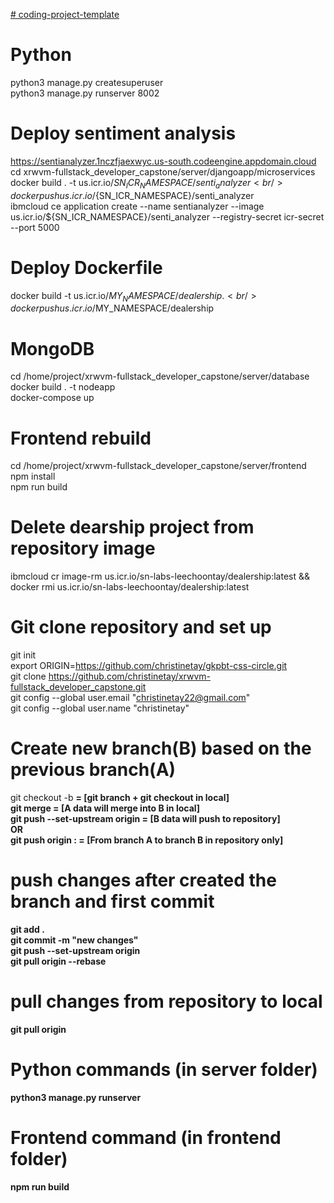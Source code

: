 [# coding-project-template](url)

# Python
python3 manage.py createsuperuser <br/>
python3 manage.py runserver 8002

# Deploy sentiment analysis
https://sentianalyzer.1nczfjaexwyc.us-south.codeengine.appdomain.cloud <br/>
cd xrwvm-fullstack_developer_capstone/server/djangoapp/microservices <br/>
docker build . -t us.icr.io/${SN_ICR_NAMESPACE}/senti_analyzer <br/>
docker push us.icr.io/${SN_ICR_NAMESPACE}/senti_analyzer <br/>
ibmcloud ce application create --name sentianalyzer --image us.icr.io/${SN_ICR_NAMESPACE}/senti_analyzer --registry-secret icr-secret --port 5000

# Deploy Dockerfile 
docker build -t us.icr.io/$MY_NAMESPACE/dealership . <br/>
docker push us.icr.io/$MY_NAMESPACE/dealership <br/>

# MongoDB
cd /home/project/xrwvm-fullstack_developer_capstone/server/database <br/>
docker build . -t nodeapp <br/>
docker-compose up

# Frontend rebuild
cd /home/project/xrwvm-fullstack_developer_capstone/server/frontend <br/>
npm install <br/>
npm run build


# Delete dearship project from repository image
ibmcloud cr image-rm us.icr.io/sn-labs-leechoontay/dealership:latest && docker rmi us.icr.io/sn-labs-leechoontay/dealership:latest


# Git clone repository and set up
git init <br/>
export ORIGIN=https://github.com/christinetay/gkpbt-css-circle.git <br/>
git clone https://github.com/christinetay/xrwvm-fullstack_developer_capstone.git <br/>
git config --global user.email "christinetay22@gmail.com" <br/>
git config --global user.name "christinetay"

# Create new branch(B) based on the previous branch(A)
git checkout -b <B> = [git branch + git checkout in local] <br/>
git merge <A> = [A data will merge into B in local] <br/>
git push --set-upstream origin <B> = [B data will push to repository] <br/>
OR  <br/>
git push origin <A>:<B> = [From branch A to branch B in repository only] <br/>

# push changes after created the branch and first commit
git add . <br/>
git commit -m "new changes" <br/>
git push --set-upstream origin <B> <br/>
git pull origin <b> --rebase <br/>

# pull changes from repository to local
git pull origin <B>

# Python commands (in server folder)
python3 manage.py runserver

# Frontend command (in frontend folder)
npm run build

